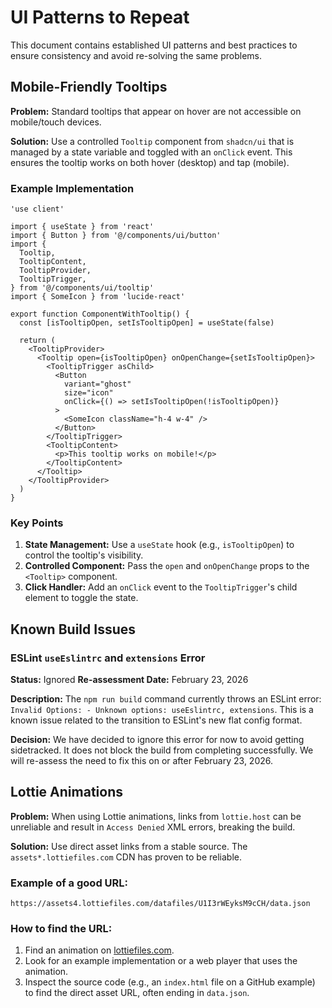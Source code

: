 # UI Patterns to Repeat

This document contains established UI patterns and best practices to ensure consistency and avoid re-solving the same problems.

## Mobile-Friendly Tooltips

**Problem:** Standard tooltips that appear on hover are not accessible on mobile/touch devices.

**Solution:** Use a controlled `Tooltip` component from `shadcn/ui` that is managed by a state variable and toggled with an `onClick` event. This ensures the tooltip works on both hover (desktop) and tap (mobile).

### Example Implementation

```tsx
'use client'

import { useState } from 'react'
import { Button } from '@/components/ui/button'
import {
  Tooltip,
  TooltipContent,
  TooltipProvider,
  TooltipTrigger,
} from '@/components/ui/tooltip'
import { SomeIcon } from 'lucide-react'

export function ComponentWithTooltip() {
  const [isTooltipOpen, setIsTooltipOpen] = useState(false)

  return (
    <TooltipProvider>
      <Tooltip open={isTooltipOpen} onOpenChange={setIsTooltipOpen}>
        <TooltipTrigger asChild>
          <Button
            variant="ghost"
            size="icon"
            onClick={() => setIsTooltipOpen(!isTooltipOpen)}
          >
            <SomeIcon className="h-4 w-4" />
          </Button>
        </TooltipTrigger>
        <TooltipContent>
          <p>This tooltip works on mobile!</p>
        </TooltipContent>
      </Tooltip>
    </TooltipProvider>
  )
}
```

### Key Points

1.  **State Management:** Use a `useState` hook (e.g., `isTooltipOpen`) to control the tooltip's visibility.
2.  **Controlled Component:** Pass the `open` and `onOpenChange` props to the `<Tooltip>` component.
3.  **Click Handler:** Add an `onClick` event to the `TooltipTrigger`'s child element to toggle the state.

## Known Build Issues

### ESLint `useEslintrc` and `extensions` Error

**Status:** Ignored
**Re-assessment Date:** February 23, 2026

**Description:** The `npm run build` command currently throws an ESLint error: `Invalid Options: - Unknown options: useEslintrc, extensions`. This is a known issue related to the transition to ESLint's new flat config format.

**Decision:** We have decided to ignore this error for now to avoid getting sidetracked. It does not block the build from completing successfully. We will re-assess the need to fix this on or after February 23, 2026.

## Lottie Animations

**Problem:** When using Lottie animations, links from `lottie.host` can be unreliable and result in `Access Denied` XML errors, breaking the build.

**Solution:** Use direct asset links from a stable source. The `assets*.lottiefiles.com` CDN has proven to be reliable.

### Example of a good URL:

```
https://assets4.lottiefiles.com/datafiles/U1I3rWEyksM9cCH/data.json
```

### How to find the URL:

1. Find an animation on [lottiefiles.com](https://lottiefiles.com).
2. Look for an example implementation or a web player that uses the animation.
3. Inspect the source code (e.g., an `index.html` file on a GitHub example) to find the direct asset URL, often ending in `data.json`.